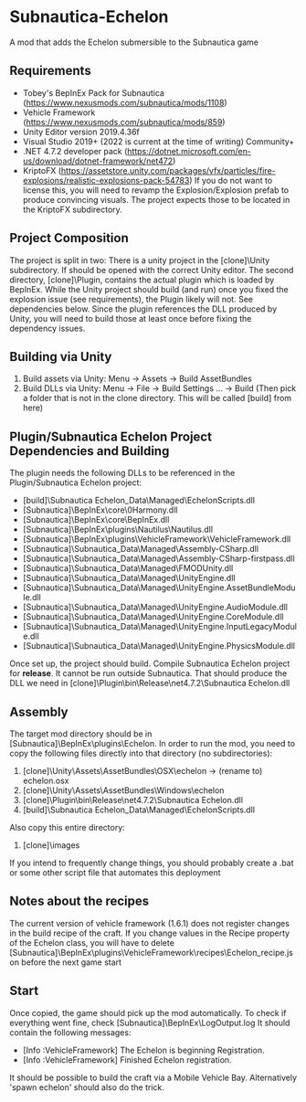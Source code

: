 
# Subnautica-Echelon
A mod that adds the Echelon submersible to the Subnautica game

## Requirements
- Tobey's BepInEx Pack for Subnautica (https://www.nexusmods.com/subnautica/mods/1108)
- Vehicle Framework (https://www.nexusmods.com/subnautica/mods/859)
- Unity Editor version 2019.4.36f
- Visual Studio 2019+ (2022 is current at the time of writing) Community+
- .NET 4.7.2 developer pack (https://dotnet.microsoft.com/en-us/download/dotnet-framework/net472)
- KriptoFX (https://assetstore.unity.com/packages/vfx/particles/fire-explosions/realistic-explosions-pack-54783)
If you do not want to license this, you will need to revamp the Explosion/Explosion prefab to produce convincing visuals.
The project expects those to be located in the KriptoFX subdirectory.

## Project Composition
The project is split in two: There is a unity project in the [clone]\Unity subdirectory. If should be opened with the correct Unity editor. The second directory, [clone]\Plugin, contains the actual plugin which is loaded by BepInEx.
While the Unity project should build (and run) once you fixed the explosion issue (see requirements), the Plugin likely will not.
See dependencies below. Since the plugin references the DLL produced by Unity, you will need to build those at least once before fixing the dependency issues.

## Building via Unity
1) Build assets via Unity: Menu -> Assets -> Build AssetBundles
2) Build DLLs via Unity: Menu -> File -> Build Settings ... -> Build 
(Then pick a folder that is not in the clone directory.  This will be called [build] from here)

## Plugin/Subnautica Echelon Project Dependencies and Building
The plugin needs the following DLLs to be referenced in the Plugin/Subnautica Echelon project:
- [build]\Subnautica Echelon_Data\Managed\EchelonScripts.dll
- [Subnautica]\BepInEx\core\0Harmony.dll
- [Subnautica]\BepInEx\core\BepInEx.dll
- [Subnautica]\BepInEx\plugins\Nautilus\Nautilus.dll
- [Subnautica]\BepInEx\plugins\VehicleFramework\VehicleFramework.dll
- [Subnautica]\Subnautica_Data\Managed\Assembly-CSharp.dll
- [Subnautica]\Subnautica_Data\Managed\Assembly-CSharp-firstpass.dll
- [Subnautica]\Subnautica_Data\Managed\FMODUnity.dll
- [Subnautica]\Subnautica_Data\Managed\UnityEngine.dll
- [Subnautica]\Subnautica_Data\Managed\UnityEngine.AssetBundleModule.dll
- [Subnautica]\Subnautica_Data\Managed\UnityEngine.AudioModule.dll
- [Subnautica]\Subnautica_Data\Managed\UnityEngine.CoreModule.dll
- [Subnautica]\Subnautica_Data\Managed\UnityEngine.InputLegacyModule.dll
- [Subnautica]\Subnautica_Data\Managed\UnityEngine.PhysicsModule.dll

Once set up, the project should build.
Compile Subnautica Echelon project for **release**. It cannot be run outside Subnautica. That should produce the DLL we need in [clone]\Plugin\bin\Release\net4.7.2\Subnautica Echelon.dll

## Assembly
The target mod directory should be in [Subnautica]\BepInEx\plugins\Echelon.
In order to run the mod, you need to copy the following files directly into that directory (no subdirectories):
1) [clone]\Unity\Assets\AssetBundles\OSX\echelon -> (rename to) echelon.osx
2) [clone]\Unity\Assets\AssetBundles\Windows\echelon
3) [clone]\Plugin\bin\Release\net4.7.2\Subnautica Echelon.dll
4) [build]\Subnautica Echelon_Data\Managed\EchelonScripts.dll

Also copy this entire directory:
1) [clone]\images

If you intend to frequently change things, you should probably create a .bat or some other script file that automates this deployment

## Notes about the recipes
The current version of vehicle framework (1.6.1) does not register changes in the build recipe of the craft.
If you change values in the Recipe property of the Echelon class, you will have to delete [Subnautica]\BepInEx\plugins\VehicleFramework\recipes\Echelon_recipe.json before the next game start

## Start
Once copied, the game should pick up the mod automatically. To check if everything went fine, check 
[Subnautica]\BepInEx\LogOutput.log
It should contain the following messages:
- [Info   :VehicleFramework] The Echelon is beginning Registration.
- [Info   :VehicleFramework] Finished Echelon registration.

It should be possible to build the craft via a Mobile Vehicle Bay. Alternatively 'spawn echelon' should also do the trick.



